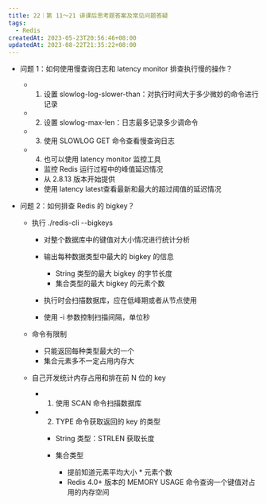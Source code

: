 ```yaml
---
title: 22｜第 11～21 讲课后思考题答案及常见问题答疑
tags:
  - Redis
createdAt: 2023-05-23T20:56:46+08:00
updatedAt: 2023-08-22T21:35:22+08:00
---
```


- 问题 1：如何使用慢查询日志和 latency monitor 排查执行慢的操作？

  - 1. 设置 slowlog-log-slower-than：对执行时间大于多少微妙的命令进行记录
  - 2. 设置 slowlog-max-len：日志最多记录多少调命令
  - 3. 使用 SLOWLOG GET 命令查看慢查询日志
  - 4. 也可以使用 latency monitor 监控工具

    - 监控 Redis 运行过程中的峰值延迟情况
    - 从 2.8.13 版本开始提供
    - 使用 latency latest查看最新和最大的超过阈值的延迟情况

- 问题 2：如何排查 Redis 的 bigkey？

  - 执行 ./redis-cli --bigkeys

    - 对整个数据库中的键值对大小情况进行统计分析
    - 输出每种数据类型中最大的 bigkey 的信息

      - String 类型的最大 bigkey 的字节长度
      - 集合类型的最大 bigkey 的元素个数

    - 执行时会扫描数据库，应在低峰期或者从节点使用
    - 使用 -i 参数控制扫描间隔，单位秒

  - 命令有限制

    - 只能返回每种类型最大的一个
    - 集合元素多不一定占用内存大

  - 自己开发统计内存占用和排在前 N 位的 key

    - 1. 使用 SCAN 命令扫描数据库
    - 2. TYPE 命令获取返回的 key 的类型

      - String 类型：STRLEN 获取长度
      - 集合类型

        - 提前知道元素平均大小 * 元素个数
        - Redis 4.0+ 版本的 MEMORY USAGE 命令查询一个键值对占用的内存空间
